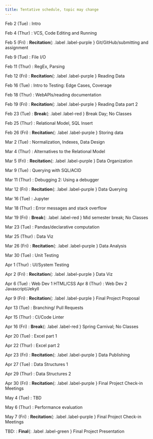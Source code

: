 ```yaml
---
title: Tentative schedule, topic may change
---
```



Feb 2 (Tue)
: Intro

Feb 4 (Thur)
: VCS, Code Editing and Running

Feb 5 (Fri)
: **Recitation**{: .label .label-purple } Git/GitHub/submitting and assignment

Feb 9 (Tue)
: File I/O

Feb 11 (Thur)
: RegEx, Parsing

Feb 12 (Fri)
: **Recitation**{: .label .label-purple } Reading Data

Feb 16 (Tue)
: Intro to Testing: Edge Cases, Coverage

Feb 18 (Thur)
: WebAPIs/reading documentation

Feb 19 (Fri)
: **Recitation**{: .label .label-purple } Reading Data part 2

Feb 23 (Tue)
: **Break**{: .label .label-red } Break Day; No Classes

Feb 25 (Thur)
: Relational Model, SQL Insert

Feb 26 (Fri)
: **Recitation**{: .label .label-purple } Storing data

Mar 2 (Tue)
: Normalization, Indexes, Data Design

Mar 4 (Thur)
: Alternatives to the Relational Model

Mar 5 (Fri)
: **Recitation**{: .label .label-purple } Data Organization

Mar 9 (Tue)
: Querying with SQL/ACID

Mar 11 (Thur)
: Debugging 2: Using a debugger

Mar 12 (Fri)
: **Recitation**{: .label .label-purple } Data Querying

Mar 16 (Tue)
: 	Jupyter

Mar 18 (Thur)
: Error messages and stack overflow

Mar 19 (Fri)
: **Break**{: .label .label-red } Mid semester break; No Classes

Mar 23 (Tue)
: Pandas/declarative computation

Mar 25 (Thur)
: Data Viz	

Mar 26 (Fri)
: **Recitation**{: .label .label-purple } Data Analysis

Mar 30 (Tue)
: Unit Testing	

Apr 1 (Thur)
: UI/System Testing

Apr 2 (Fri)
: **Recitation**{: .label .label-purple } Data Viz

Apr 6 (Tue)
: Web Dev 1 HTML/CSS
Apr 8 (Thur)
: Web Dev 2 Javascript/Jekyll

Apr 9 (Fri)
: **Recitation**{: .label .label-purple } Final Project Proposal

Apr 13 (Tue)
: Branching/ Pull Requests

Apr 15 (Thur)
: CI/Code Linter	

Apr 16 (Fri)
: **Break**{: .label .label-red } Spring Carnival; No Classes

Apr 20 (Tue) 
: Excel part 1

Apr 22 (Thur)
: Excel part 2

Apr 23 (Fri)
: **Recitation**{: .label .label-purple } Data Publishing

Apr 27 (Tue)
: Data Structures 1

Apr 29 (Thur)
: Data Structures 2

Apr 30 (Fri)
: **Recitation**{: .label .label-purple } Final Project Check-in Meetings

May 4 (Tue)
: TBD

May 6 (Thur)
: Performance evaluation

May 7 (Fri)
: **Recitation**{: .label .label-purple } Final Project Check-in Meetings

TBD:
: **Final**{: .label .label-green } Final Project Presentation
